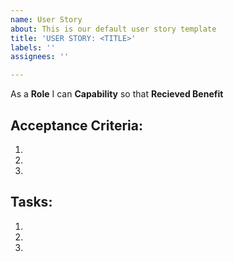 ```yaml
---
name: User Story
about: This is our default user story template
title: 'USER STORY: <TITLE>'
labels: ''
assignees: ''

---
```


As a **Role** I can **Capability** so that **Recieved Benefit**

## Acceptance Criteria:
1.
2.
3.

## Tasks:
1.
2.
3.
